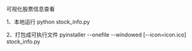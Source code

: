 可视化股票信息查看

1、本地运行
python stock_info.py

2、打包成可执行文件
pyinstaller --onefile --windowed [--icon=icon.ico] stock_info.py